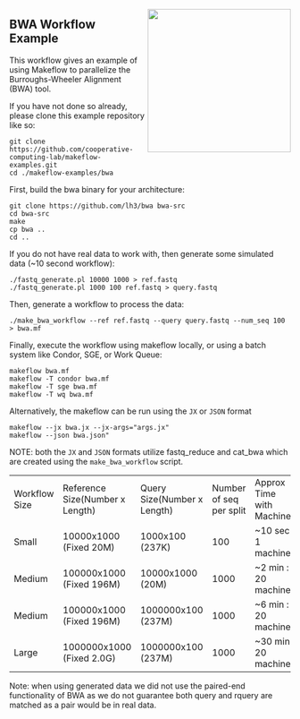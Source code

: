 <img align=right src=bwa.png width=256></img>

BWA Workflow Example
--------------------

This workflow gives an example of using Makeflow to parallelize
the Burroughs-Wheeler Alignment (BWA) tool.

If you have not done so already, please clone this example repository like so:
```
git clone https://github.com/cooperative-computing-lab/makeflow-examples.git
cd ./makeflow-examples/bwa
```

First, build the bwa binary for your architecture:

```
git clone https://github.com/lh3/bwa bwa-src
cd bwa-src
make
cp bwa ..
cd ..
```

If you do not have real data to work with, then generate
some simulated data (~10 second workflow):

```
./fastq_generate.pl 10000 1000 > ref.fastq
./fastq_generate.pl 1000 100 ref.fastq > query.fastq
```

Then, generate a workflow to process the data:

```
./make_bwa_workflow --ref ref.fastq --query query.fastq --num_seq 100 > bwa.mf
```

Finally, execute the workflow using makeflow locally,
or using a batch system like Condor, SGE, or Work Queue:

```
makeflow bwa.mf
makeflow -T condor bwa.mf
makeflow -T sge bwa.mf
makeflow -T wq bwa.mf
```
Alternatively, the makeflow can be run using the `JX` or `JSON` format
```
makeflow --jx bwa.jx --jx-args="args.jx"
makeflow --json bwa.json"
```
NOTE: both the `JX` and `JSON` formats utilize fastq_reduce and cat_bwa 
which are created using the `make_bwa_workflow` script.

<table cellpadding=20>
<tr><td>Workflow Size<td>Reference Size(Number x Length)<td>Query Size(Number x Length)<td>Number of seq per split<td> Approx Time with Machine
<tr><td>Small<td>10000x1000 (Fixed 20M)<td>1000x100 (237K)<td>100 <td> ~10 sec : 1 machine
<tr><td>Medium<td>100000x1000 (Fixed 196M)<td>10000x1000 (20M)<td>1000 <td> ~2 min : 20 machines
<tr><td>Medium<td>100000x1000 (Fixed 196M)<td>1000000x100 (237M)<td>1000 <td> ~6 min : 20 machines
<tr><td>Large<td>1000000x1000 (Fixed 2.0G)<td>1000000x100 (237M)<td>1000 <td> ~30 min : 20 machines
</table>


Note: when using generated data we did not use the paired-end functionality of BWA
as we do not guarantee both query and rquery are matched as a pair would be in real data.
